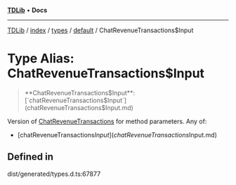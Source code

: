 [**TDLib**](../../../../../../README.md) • **Docs**

***

[TDLib](../../../../../../modules.md) / [index](../../../../../README.md) / [types](../../../README.md) / [default](../README.md) / ChatRevenueTransactions$Input

# Type Alias: ChatRevenueTransactions$Input

> **ChatRevenueTransactions$Input**: [`chatRevenueTransactions$Input`](chatRevenueTransactions$Input.md)

Version of [ChatRevenueTransactions](ChatRevenueTransactions-1.md) for method parameters.
Any of:
- [chatRevenueTransactions$Input](chatRevenueTransactions$Input.md)

## Defined in

dist/generated/types.d.ts:67877

